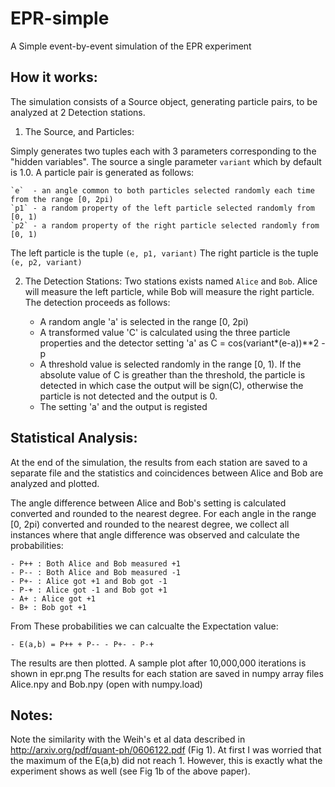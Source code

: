 EPR-simple
==========

A Simple event-by-event simulation of the EPR experiment

How it works:
------------
The simulation consists of a Source object, generating particle pairs, to be analyzed at 2 Detection stations.

1) The Source, and Particles:

Simply generates two tuples each with 3 parameters corresponding to the "hidden variables".
The source a single parameter `variant` which by default is 1.0. 
A particle pair is generated as follows:  

    `e`  - an angle common to both particles selected randomly each time from the range [0, 2pi)
    `p1` - a random property of the left particle selected randomly from [0, 1)
    `p2` - a random property of the right particle selected randomly from [0, 1)  

The left particle is the tuple `(e, p1, variant)`
The right particle is the tuple `(e, p2, variant)`

2) The Detection Stations:
Two stations exists named `Alice` and `Bob`. Alice will measure the left particle, while Bob will measure the right particle.
The detection proceeds as follows:  

    - A random angle 'a' is selected in the range [0, 2pi)
    - A transformed value 'C' is calculated using the three particle properties and 
      the detector setting 'a' as C = cos(variant*(e-a))**2 - p
    - A threshold value is selected randomly in the range [0, 1). 
      If the absolute value of C is greather than the threshold, 
      the particle is detected in which case the output will be sign(C), 
      otherwise the particle is not detected and the output is 0.
    - The setting 'a' and the output is registed

Statistical Analysis:
--------------------    
At the end of the simulation, the results from each station are saved to a separate file and the statistics and coincidences between Alice and Bob are analyzed and plotted.

The angle difference between Alice and Bob's setting is calculated converted and rounded to the nearest degree. For each angle in the range [0, 2pi) converted and rounded to the nearest degree, we collect all instances where that angle difference was observed and calculate the probabilities:

    - P++ : Both Alice and Bob measured +1
    - P-- : Both Alice and Bob measured -1
    - P+- : Alice got +1 and Bob got -1
    - P-+ : Alice got -1 and Bob got +1
    - A+ : Alice got +1
    - B+ : Bob got +1

From These probabilities we can calcualte the Expectation value:  
    
    - E(a,b) = P++ + P-- - P+- - P-+  
    
The results are then plotted. A sample plot after 10,000,000 iterations is shown in epr.png
The results for each station are saved in numpy array files Alice.npy and Bob.npy (open with numpy.load)

Notes:
-----

Note the similarity with the Weih's et al data described in http://arxiv.org/pdf/quant-ph/0606122.pdf (Fig 1). At first I was worried that the maximum of the E(a,b) did not reach 1. However, this is exactly what the experiment shows as well (see Fig 1b of the above paper).
